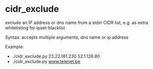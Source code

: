 # cidr_exclude
exclude an IP address or dns name from a stdin CIDR list, e.g. as extra whitelisting for ipset-blacklist

Syntax: accepts multiple arguments, dns name or ip address

Example:
* ./cidr_exclude.py 23.22.181.230 52.1.126.80
* ./cidr_exclude.py www.telenet.be
